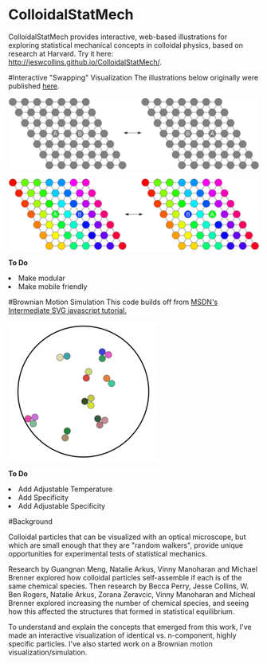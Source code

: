 # ColloidalStatMech
ColloidalStatMech provides interactive, web-based illustrations for exploring statistical mechanical concepts in colloidal physics, based on research at Harvard. Try it here: http://jeswcollins.github.io/ColloidalStatMech/.

#Interactive "Swapping" Visualization
The illustrations below originally were published [here](http://dash.harvard.edu/handle/1/12274201).

![Identical Particles](images/ns.png)


![N-component, highly specific particles](images/s.png)

**To Do**
<li>Make modular</li>
<li>Make mobile friendly</li>

#Brownian Motion Simulation
This code builds off from [MSDN's Intermediate SVG javascript tutorial.](https://msdn.microsoft.com/en-us/library/gg193985(v=vs.85).aspx)

![In-browser Brownian Motion Simulation](images/vis_sim.PNG)

**To Do**
<li>Add Adjustable Temperature</li>
<li>Add Specificity</li>
<li>Add Adjustable Specificity</li>

#Background

Colloidal particles that can be visualized with an optical microscope, but which are small enough that they are "random walkers", provide unique opportunities for experimental tests of statistical mechanics.

Research by Guangnan Meng, Natalie Arkus, Vinny Manoharan and Michael Brenner explored how colloidal particles self-assemble if each is of the same chemical species. Then research by Becca Perry, Jesse Collins, W. Ben Rogers, Natalie Arkus, Zorana Zeravcic, Vinny Manoharan and Micheal Brenner explored increasing the number of chemical species, and seeing how this affected the structures that formed in statistical equilibrium. 

To understand and explain the concepts that emerged from this work, I've made an interactive visualization of identical vs. n-component, highly specific particles. I've also started work on a Brownian motion visualization/simulation.
